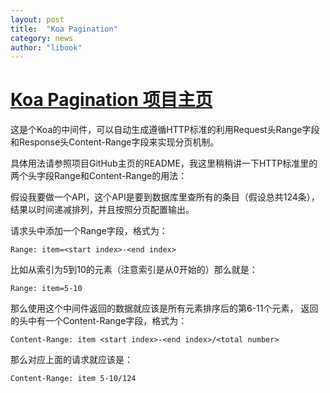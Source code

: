 ```yaml
---
layout: post  
title:  "Koa Pagination"  
category: news  
author: "libook"
---
```


# [Koa Pagination 项目主页](https://github.com/seegno/koa-pagination)

这是个Koa的中间件，可以自动生成遵循HTTP标准的利用Request头Range字段和Response头Content-Range字段来实现分页机制。

具体用法请参照项目GitHub主页的README，我这里稍稍讲一下HTTP标准里的两个头字段Range和Content-Range的用法：

假设我要做一个API，这个API是要到数据库里查所有的条目（假设总共124条），结果以时间递减排列，并且按照分页配置输出。

请求头中添加一个Range字段，格式为：

```
Range: item=<start index>-<end index>
```

比如从索引为5到10的元素（注意索引是从0开始的）那么就是：

```
Range: item=5-10
```

那么使用这个中间件返回的数据就应该是所有元素排序后的第6-11个元素，
返回的头中有一个Content-Range字段，格式为：

```
Content-Range: item <start index>-<end index>/<total number>
```

那么对应上面的请求就应该是：

```
Content-Range: item 5-10/124
```